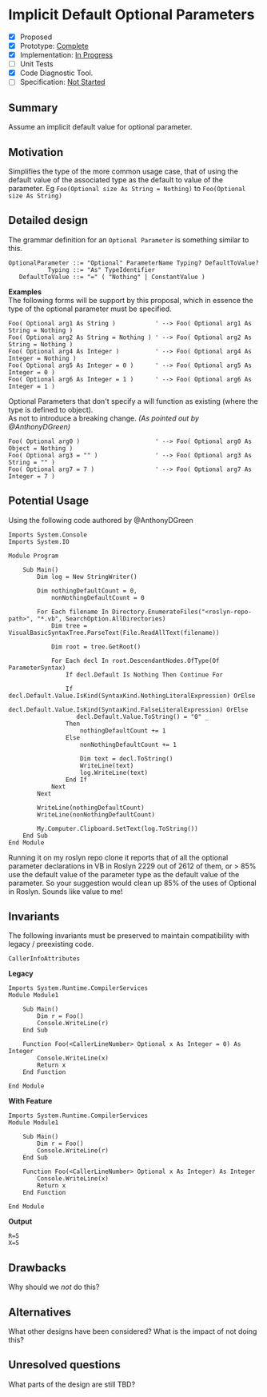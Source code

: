 # Implicit Default Optional Parameters

* [x] Proposed
* [x] Prototype: [Complete](https://github.com/AdamSpeight2008/roslyn-AdamSpeight2008/tree/master_Feature_ImplicitDefaultOptionalParameter)
* [x] Implementation: [In Progress](https://github.com/AdamSpeight2008/roslyn-AdamSpeight2008/tree/PostDev15_Feature_ImplicitDefaultOptionalParameters)
* [ ] Unit Tests
* [x] Code Diagnostic Tool. 
* [ ] Specification: [Not Started](pr/1)

## Summary
[summary]: #summary
Assume an implicit default value for optional parameter.

## Motivation
[motivation]: #motivation

Simplifies the type of the more common usage case, that of using the default value of the associated type as the default to value of the parameter.
Eg `Foo(Optional size As String = Nothing)` to `Foo(Optional size As String)`

## Detailed design
[design]: #detailed-design

The grammar definition for an `Optional Parameter` is something similar to this.

```
OptionalParameter ::= "Optional" ParameterName Typing? DefaultToValue?
           Typing ::= "As" TypeIdentifier
   DefaultToValue ::= "=" ( "Nothing" | ConstantValue )
```

**Examples**    
The following forms will be support by this proposal, which in essence the type of the optional parameter must be specified. 
```vb.net
Foo( Optional arg1 As String )           ' --> Foo( Optional arg1 As String = Nothing )
Foo( Optional arg2 As String = Nothing ) ' --> Foo( Optional arg2 As String = Nothing )
Foo( Optional arg4 As Integer )          ' --> Foo( Optional arg4 As Integer = Nothing )
Foo( Optional arg5 As Integer = 0 )      ' --> Foo( Optional arg5 As Integer = 0 )
Foo( Optional arg6 As Integer = 1 )      ' --> Foo( Optional arg6 As Integer = 1 )
```
Optional Parameters that don't specify a will function as existing (where the type is defined to object).    
As not to introduce a breaking change. *(As pointed out by @AnthonyDGreen)*
```vb.net
Foo( Optional arg0 )                     ' --> Foo( Optional arg0 As Object = Nothing )
Foo( Optional arg3 = "" )                ' --> Foo( Optional arg3 As String = "" )
Foo( Optional arg7 = 7 )                 ' --> Foo( Optional arg7 As Integer = 7 )
```


## Potential Usage
[potential]: #potential
Using the following code authored by @AnthonyDGreen
```VB.NET
Imports System.Console
Imports System.IO

Module Program

    Sub Main()
        Dim log = New StringWriter()

        Dim nothingDefaultCount = 0,
            nonNothingDefaultCount = 0

        For Each filename In Directory.EnumerateFiles("<roslyn-repo-path>", "*.vb", SearchOption.AllDirectories)
            Dim tree = VisualBasicSyntaxTree.ParseText(File.ReadAllText(filename))

            Dim root = tree.GetRoot()

            For Each decl In root.DescendantNodes.OfType(Of ParameterSyntax)
                If decl.Default Is Nothing Then Continue For

                If decl.Default.Value.IsKind(SyntaxKind.NothingLiteralExpression) OrElse
                   decl.Default.Value.IsKind(SyntaxKind.FalseLiteralExpression) OrElse
                   decl.Default.Value.ToString() = "0" _
                Then
                    nothingDefaultCount += 1
                Else
                    nonNothingDefaultCount += 1

                    Dim text = decl.ToString()
                    WriteLine(text)
                    log.WriteLine(text)
                End If
            Next
        Next

        WriteLine(nothingDefaultCount)
        WriteLine(nonNothingDefaultCount)

        My.Computer.Clipboard.SetText(log.ToString())
    End Sub
End Module
```
Running it on my roslyn repo clone it reports that of all the optional parameter declarations in VB in Roslyn 2229 out of 2612 of them, or > 85% use the default value of the parameter type as the default value of the parameter. So your suggestion would clean up 85% of the uses of Optional in Roslyn. Sounds like value to me!

## Invariants
[invariants]: #invariants

The following invariants must be preserved to maintain compatibility with legacy / preexisting code.

`CallerInfoAttributes`

**Legacy**
```VB.net
Imports System.Runtime.CompilerServices
Module Module1

    Sub Main()
        Dim r = Foo()
        Console.WriteLine(r)
    End Sub

    Function Foo(<CallerLineNumber> Optional x As Integer = 0) As Integer
        Console.WriteLine(x)
        Return x
    End Function

End Module
```
**With Feature**
```vb.net
Imports System.Runtime.CompilerServices
Module Module1

    Sub Main()
        Dim r = Foo()
        Console.WriteLine(r)
    End Sub

    Function Foo(<CallerLineNumber> Optional x As Integer) As Integer
        Console.WriteLine(x)
        Return x
    End Function

End Module
```
**Output**
```
R=5
X=5
```




## Drawbacks
[drawbacks]: #drawbacks

Why should we *not* do this?

## Alternatives
[alternatives]: #alternatives

What other designs have been considered? What is the impact of not doing this?

## Unresolved questions
[unresolved]: #unresolved-questions

What parts of the design are still TBD?
